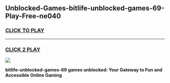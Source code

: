 
## Unblocked-Games-bitlife-unblocked-games-69-Play-Free-ne040
<h3>
<a href="https://premium76.site?title=bitlife-unblocked-games-69&ref=15A">CLICK TO PLAY</a></h3>
<hr>

<h3>
<a href="https://premium76.site?title=bitlife-unblocked-games-69&ref=15A">CLICK 2 PLAY</a>
  
</h3>

<a href="https://premium76.site?title=bitlife-unblocked-games-69&ref=15A"><img src="https://clearcache.store/games.png"></a>


**bitlife-unblocked-games-69 games unblocked: Your Gateway to Fun and Accessible Online Gaming**
